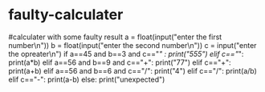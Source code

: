 # faulty-calculater
#calculater with some faulty result
a = float(input("enter the first number\n"))
b = float(input("enter the second number\n"))
c = input("enter the opreater\n")
if a==45 and b==3 and c=="*" :
    print("555")
elif c=="*":
    print(a*b)
elif a==56 and b==9 and c=="+":
    print("77")
elif c=="+":
    print(a+b)
elif a==56 and b==6 and c=="/":
    print("4")
elif c=="/":
    print(a/b)
elif c=="-":
    print(a-b)
else:
    print("unexpected")
